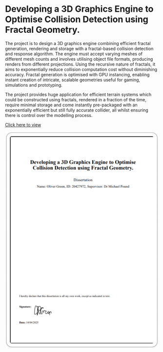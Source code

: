 # Developing a 3D Graphics Engine to Optimise Collision Detection using Fractal Geometry.

The project is to design a 3D graphics engine combining efficient fractal generation, rendering and storage with a
fractal-based collision detection and response algorithm. The engine must accept varying meshes of different mesh
counts and involves utilising object file formats, producing renders from different projections. Using the recursive
nature of fractals, it aims to exponentially reduce collision computation cost without diminishing accuracy. Fractal
generation is optimised with GPU instancing, enabling instant creation of intricate, scalable geometries useful for
gaming, simulations and prototyping.

The project provides huge application for efficient terrain systems which could be constructed using fractals, rendered
in a fraction of the time, require minimal storage and come instantly pre-packaged with an exponentially efficient but
still fully accurate collider, all whilst ensuring there is control over the modelling process.

[Click here to view](https://drive.google.com/file/d/11Nl1PvfPnBmLs3uiTsknrOgDmJGzH5pR/view?usp=sharing)

[![View the PDF](DissertationPreview.png)](https://drive.google.com/file/d/11Nl1PvfPnBmLs3uiTsknrOgDmJGzH5pR/view?usp=sharing)

